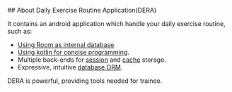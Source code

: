 <!-- <p align="center"><img src="https://laravel.com/assets/img/components/logo-laravel.svg"></p> -->

<!-- <p align="center"> -->
<!-- <a href="https://travis-ci.org/laravel/framework"><img src="https://travis-ci.org/laravel/framework.svg" alt="Build Status"></a> -->
<!-- <a href="https://packagist.org/packages/laravel/framework"><img src="https://poser.pugx.org/laravel/framework/d/total.svg" alt="Total Downloads"></a> -->
<!-- <a href="https://packagist.org/packages/laravel/framework"><img src="https://poser.pugx.org/laravel/framework/v/stable.svg" alt="Latest Stable Version"></a> -->
<!-- <a href="https://packagist.org/packages/laravel/framework"><img src="https://poser.pugx.org/laravel/framework/license.svg" alt="License"></a> -->
</p>
## About Daily Exercise Routine Application(DERA)

It contains an android application which handle your daily exercise routine, such as:

- [Using Room as internal database](https://laravel.com/docs/routing).
- [Using kotlin for concise programming](https://laravel.com/docs/container).
- Multiple back-ends for [session](https://laravel.com/docs/session) and [cache](https://laravel.com/docs/cache) storage.
- Expressive, intuitive [database ORM](https://laravel.com/docs/eloquent).

DERA is powerful, providing tools needed for trainee.
